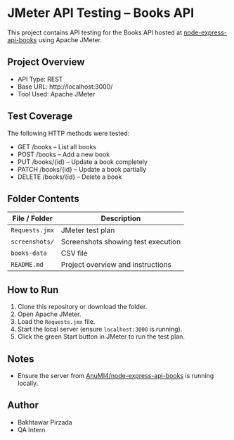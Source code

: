 # JMeter API Testing – Books API

This project contains API testing for the Books API hosted at [node-express-api-books](https://github.com/AnuMI4/node-express-api-books) using Apache JMeter.

## Project Overview

- API Type: REST
- Base URL: http://localhost:3000/
- Tool Used: Apache JMeter

## Test Coverage

The following HTTP methods were tested:

- GET /books – List all books
- POST /books – Add a new book
- PUT /books/{id} – Update a book completely
- PATCH /books/{id} – Update a book partially
- DELETE /books/{id} – Delete a book

## Folder Contents

| File / Folder        | Description                               |
|----------------------|-------------------------------------------|
| `Requests.jmx`       | JMeter test plan                          |
| `screenshots/`       | Screenshots showing test execution        |
| `books-data`         | CSV file                                  |
| `README.md`          | Project overview and instructions         |

## How to Run

1. Clone this repository or download the folder.
2. Open Apache JMeter.
3. Load the `Requests.jmx` file.
4. Start the local server (ensure `localhost:3000` is running).
5. Click the green Start button in JMeter to run the test plan.

## Notes

- Ensure the server from [AnuMI4/node-express-api-books](https://github.com/AnuMI4/node-express-api-books) is running locally.


## Author

- Bakhtawar Pirzada
- QA Intern

